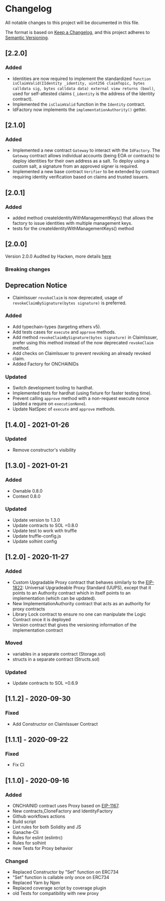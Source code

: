 # Changelog
All notable changes to this project will be documented in this file.

The format is based on [Keep a Changelog](https://keepachangelog.com/en/1.0.0/),
and this project adheres to [Semantic Versioning](https://semver.org/spec/v2.0.0.html).

## [2.2.0]

### Added
- Identities are now required to implement the standardized `function isClaimValid(IIdentity _identity, uint256
claimTopic, bytes calldata sig, bytes calldata data) external view returns (bool)`, used for self-attested claims
(`_identity` is the address of the Identity contract).
- Implemented the `isClaimValid` function in the `Identity` contract.
- IdFactory now implements the `implementationAuthority()` getter.

## [2.1.0]

### Added
- Implemented a new contract `Gateway` to interact with the `IdFactory`. The `Gateway` contract allows individual
accounts (being EOA or contracts) to deploy identities for their own address as a salt. To deploy using
a custom salt, a signature from an approved signer is required.
- Implemented a new base contract `Verifier` to be extended by contract requiring identity verification based on claims
and trusted issuers.

## [2.0.1]

### Added
- added method createIdentityWithManagementKeys() that allows the factory to issue identities with multiple
  management keys.
- tests for the createIdentityWithManagementKeys() method

## [2.0.0]

Version 2.0.0 Audited by Hacken, more details [here](https://tokeny.com/wp-content/uploads/2023/04/Tokeny_ONCHAINID_SC-Audit_Report.pdf)

### Breaking changes

## Deprecation Notice
- ClaimIssuer `revokeClaim` is now deprecated, usage of `revokeClaimBySignature(bytes signature)` is preferred.

### Added
- Add typechain-types (targeting ethers v5).
- Add tests cases for `execute` and `approve` methods.
- Add method `revokeClaimBySignature(bytes signature)` in ClaimIssuer, prefer using this method instead of the now
deprecated `revokeClaim` method.
- Add checks on ClaimIssuer to prevent revoking an already revoked claim.
- Added Factory for ONCHAINIDs

### Updated
- Switch development tooling to hardhat.
- Implemented tests for hardhat (using fixture for faster testing time).
- Prevent calling `approve` method with a non-request execute nonce (added a require on `executionNone`).
- Update NatSpec of `execute` and `approve` methods.

## [1.4.0] - 2021-01-26
### Updated
- Remove constructor's visibility

## [1.3.0] - 2021-01-21
### Added
- Ownable 0.8.0
- Context 0.8.0
### Updated
- Update version to 1.3.0
- Update contracts to SOL =0.8.0
- Update test to work with truffle
- Update truffle-config.js
- Update solhint config

## [1.2.0] - 2020-11-27
### Added
- Custom Upgradable Proxy contract that behaves similarly to the [EIP-1822](https://eips.ethereum.org/EIPS/eip-1822): Universal Upgradeable Proxy Standard (UUPS), except that it points to an Authority contract which in itself points to an implementation (which can be updated).
- New ImplementationAuthority contract that acts as an authority for proxy contracts
- Library Lock contract to ensure no one can manipulate the Logic Contract once it is deployed
- Version contract that gives the versioning information of the implementation contract
### Moved
- variables in a separate contract (Storage.sol)
- structs in a separate contract (Structs.sol)
### Updated
- Update contracts to SOL =0.6.9

## [1.1.2] - 2020-09-30
### Fixed
- Add Constructor on ClaimIssuer Contract

## [1.1.1] - 2020-09-22
### Fixed
- Fix CI

## [1.1.0] - 2020-09-16
### Added
- ONCHAINID contract uses Proxy based on [EIP-1167](https://eips.ethereum.org/EIPS/eip-1167).
- New contracts,CloneFactory and IdentityFactory
- Github workflows actions
- Build script
- Lint rules for both Solidity and JS
- Ganache-Cli
- Rules for eslint (eslintrc)
- Rules for solhint
- new Tests for Proxy behavior

### Changed
- Replaced Constructor by "Set" function on ERC734
- "Set" function is callable only once on ERC734
- Replaced Yarn by Npm
- Replaced coverage script by coverage plugin
- old Tests for compatibility with new proxy

